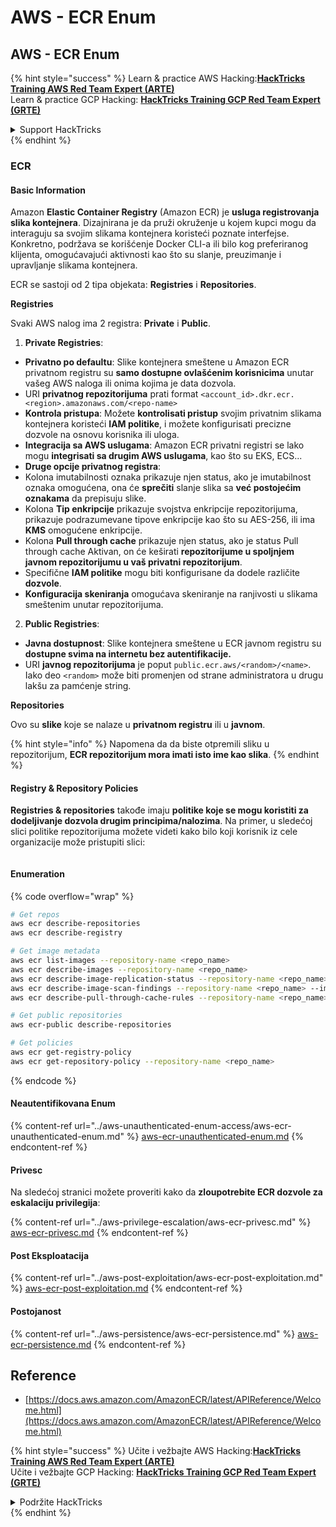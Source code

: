 # AWS - ECR Enum

## AWS - ECR Enum

{% hint style="success" %}
Learn & practice AWS Hacking:<img src="../../../.gitbook/assets/image (1).png" alt="" data-size="line">[**HackTricks Training AWS Red Team Expert (ARTE)**](https://training.hacktricks.xyz/courses/arte)<img src="../../../.gitbook/assets/image (1).png" alt="" data-size="line">\
Learn & practice GCP Hacking: <img src="../../../.gitbook/assets/image (2).png" alt="" data-size="line">[**HackTricks Training GCP Red Team Expert (GRTE)**<img src="../../../.gitbook/assets/image (2).png" alt="" data-size="line">](https://training.hacktricks.xyz/courses/grte)

<details>

<summary>Support HackTricks</summary>

* Check the [**subscription plans**](https://github.com/sponsors/carlospolop)!
* **Join the** 💬 [**Discord group**](https://discord.gg/hRep4RUj7f) or the [**telegram group**](https://t.me/peass) or **follow** us on **Twitter** 🐦 [**@hacktricks\_live**](https://twitter.com/hacktricks\_live)**.**
* **Share hacking tricks by submitting PRs to the** [**HackTricks**](https://github.com/carlospolop/hacktricks) and [**HackTricks Cloud**](https://github.com/carlospolop/hacktricks-cloud) github repos.

</details>
{% endhint %}

### ECR

#### Basic Information

Amazon **Elastic Container Registry** (Amazon ECR) je **usluga registrovanja slika kontejnera**. Dizajnirana je da pruži okruženje u kojem kupci mogu da interaguju sa svojim slikama kontejnera koristeći poznate interfejse. Konkretno, podržava se korišćenje Docker CLI-a ili bilo kog preferiranog klijenta, omogućavajući aktivnosti kao što su slanje, preuzimanje i upravljanje slikama kontejnera.

ECR se sastoji od 2 tipa objekata: **Registries** i **Repositories**.

**Registries**

Svaki AWS nalog ima 2 registra: **Private** i **Public**.

1. **Private Registries**:

* **Privatno po defaultu**: Slike kontejnera smeštene u Amazon ECR privatnom registru su **samo dostupne ovlašćenim korisnicima** unutar vašeg AWS naloga ili onima kojima je data dozvola.
* URI **privatnog repozitorijuma** prati format `<account_id>.dkr.ecr.<region>.amazonaws.com/<repo-name>`
* **Kontrola pristupa**: Možete **kontrolisati pristup** svojim privatnim slikama kontejnera koristeći **IAM politike**, i možete konfigurisati precizne dozvole na osnovu korisnika ili uloga.
* **Integracija sa AWS uslugama**: Amazon ECR privatni registri se lako mogu **integrisati sa drugim AWS uslugama**, kao što su EKS, ECS...
* **Druge opcije privatnog registra**:
* Kolona imutabilnosti oznaka prikazuje njen status, ako je imutabilnost oznaka omogućena, ona će **sprečiti** slanje slika sa **već postojećim oznakama** da prepisuju slike.
* Kolona **Tip enkripcije** prikazuje svojstva enkripcije repozitorijuma, prikazuje podrazumevane tipove enkripcije kao što su AES-256, ili ima **KMS** omogućene enkripcije.
* Kolona **Pull through cache** prikazuje njen status, ako je status Pull through cache Aktivan, on će keširati **repozitorijume u spoljnjem javnom repozitorijumu u vaš privatni repozitorijum**.
* Specifične **IAM politike** mogu biti konfigurisane da dodele različite **dozvole**.
* **Konfiguracija skeniranja** omogućava skeniranje na ranjivosti u slikama smeštenim unutar repozitorijuma.

2. **Public Registries**:

* **Javna dostupnost**: Slike kontejnera smeštene u ECR javnom registru su **dostupne svima na internetu bez autentifikacije.**
* URI **javnog repozitorijuma** je poput `public.ecr.aws/<random>/<name>`. Iako deo `<random>` može biti promenjen od strane administratora u drugu lakšu za pamćenje string.

**Repositories**

Ovo su **slike** koje se nalaze u **privatnom registru** ili u **javnom**.

{% hint style="info" %}
Napomena da da biste otpremili sliku u repozitorijum, **ECR repozitorijum mora imati isto ime kao slika**.
{% endhint %}

#### Registry & Repository Policies

**Registries & repositories** takođe imaju **politike koje se mogu koristiti za dodeljivanje dozvola drugim principima/nalozima**. Na primer, u sledećoj slici politike repozitorijuma možete videti kako bilo koji korisnik iz cele organizacije može pristupiti slici:

<figure><img src="../../../.gitbook/assets/image (280).png" alt=""><figcaption></figcaption></figure>

#### Enumeration

{% code overflow="wrap" %}
```bash
# Get repos
aws ecr describe-repositories
aws ecr describe-registry

# Get image metadata
aws ecr list-images --repository-name <repo_name>
aws ecr describe-images --repository-name <repo_name>
aws ecr describe-image-replication-status --repository-name <repo_name> --image-id <image_id>
aws ecr describe-image-scan-findings --repository-name <repo_name> --image-id <image_id>
aws ecr describe-pull-through-cache-rules --repository-name <repo_name> --image-id <image_id>

# Get public repositories
aws ecr-public describe-repositories

# Get policies
aws ecr get-registry-policy
aws ecr get-repository-policy --repository-name <repo_name>
```
{% endcode %}

#### Neautentifikovana Enum

{% content-ref url="../aws-unauthenticated-enum-access/aws-ecr-unauthenticated-enum.md" %}
[aws-ecr-unauthenticated-enum.md](../aws-unauthenticated-enum-access/aws-ecr-unauthenticated-enum.md)
{% endcontent-ref %}

#### Privesc

Na sledećoj stranici možete proveriti kako da **zloupotrebite ECR dozvole za eskalaciju privilegija**:

{% content-ref url="../aws-privilege-escalation/aws-ecr-privesc.md" %}
[aws-ecr-privesc.md](../aws-privilege-escalation/aws-ecr-privesc.md)
{% endcontent-ref %}

#### Post Eksploatacija

{% content-ref url="../aws-post-exploitation/aws-ecr-post-exploitation.md" %}
[aws-ecr-post-exploitation.md](../aws-post-exploitation/aws-ecr-post-exploitation.md)
{% endcontent-ref %}

#### Postojanost

{% content-ref url="../aws-persistence/aws-ecr-persistence.md" %}
[aws-ecr-persistence.md](../aws-persistence/aws-ecr-persistence.md)
{% endcontent-ref %}

## Reference

* [https://docs.aws.amazon.com/AmazonECR/latest/APIReference/Welcome.html](https://docs.aws.amazon.com/AmazonECR/latest/APIReference/Welcome.html)

{% hint style="success" %}
Učite i vežbajte AWS Hacking:<img src="../../../.gitbook/assets/image (1).png" alt="" data-size="line">[**HackTricks Training AWS Red Team Expert (ARTE)**](https://training.hacktricks.xyz/courses/arte)<img src="../../../.gitbook/assets/image (1).png" alt="" data-size="line">\
Učite i vežbajte GCP Hacking: <img src="../../../.gitbook/assets/image (2).png" alt="" data-size="line">[**HackTricks Training GCP Red Team Expert (GRTE)**<img src="../../../.gitbook/assets/image (2).png" alt="" data-size="line">](https://training.hacktricks.xyz/courses/grte)

<details>

<summary>Podržite HackTricks</summary>

* Proverite [**planove pretplate**](https://github.com/sponsors/carlospolop)!
* **Pridružite se** 💬 [**Discord grupi**](https://discord.gg/hRep4RUj7f) ili [**telegram grupi**](https://t.me/peass) ili **pratite** nas na **Twitteru** 🐦 [**@hacktricks\_live**](https://twitter.com/hacktricks\_live)**.**
* **Podelite hakerske trikove slanjem PR-ova na** [**HackTricks**](https://github.com/carlospolop/hacktricks) i [**HackTricks Cloud**](https://github.com/carlospolop/hacktricks-cloud) github repozitorijume.

</details>
{% endhint %}
